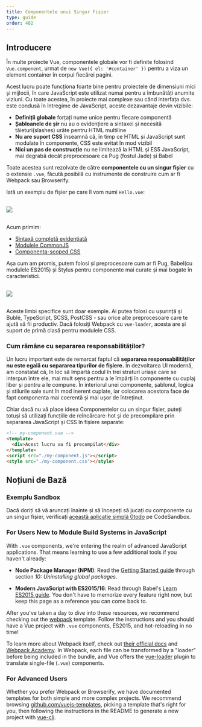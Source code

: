 ```yaml
---
title: Componentele unui Singur Fișier
type: guide
order: 402
---
```


## Introducere

În multe proiecte Vue, componentele globale vor fi definite folosind `Vue.component`, urmat de `new Vue({ el: '#container' })` pentru a viza un element container în corpul fiecărei pagini.

Acest lucru poate funcționa foarte bine pentru proiectele de dimensiuni mici și mijlocii, în care JavaScript este utilizat numai pentru a îmbunătăți anumite viziuni. Cu toate acestea, în proiecte mai complexe sau când interfața dvs. este condusă în întregime de JavaScript, aceste dezavantaje devin vizibile:

- **Definiții globale** forțați nume unice pentru fiecare componentă
- **Șabloanele de șir** nu au o evidențiere a sintaxei și necesită tăieturi(slashes) urâte pentru HTML multiline
- **Nu are suport CSS** înseamnă că, în timp ce HTML și JavaScript sunt modulate în componente, CSS este evitat în mod vizibil
- **Nici un pas de construcție** nu ne limitează la HTML și ES5 JavaScript, mai degrabă decât preprocesoare ca Pug (fostul Jade) și Babel

Toate acestea sunt rezolvate de către **componentele cu un singur fișier** cu o extensie `.vue`, făcută posibilă cu instrumente de construire cum ar fi Webpack sau Browserify.

Iată un exemplu de fișier pe care îl vom numi `Hello.vue`:

<img src="/images/vue-component.png" style="display: block; margin: 30px auto;">

Acum primim:

- [Sintaxă completă evidențiată](https://github.com/vuejs/awesome-vue#source-code-editing)
- [Modulele CommonJS](https://webpack.js.org/concepts/modules/#what-is-a-webpack-module)
- [Componenta-scoped CSS](https://vue-loader.vuejs.org/en/features/scoped-css.html)

Așa cum am promis, putem folosi și preprocesoare cum ar fi Pug, Babel(cu modulele ES2015) și Stylus pentru componente mai curate și mai bogate în caracteristici.

<img src="/images/vue-component-with-preprocessors.png" style="display: block; margin: 30px auto;">

Aceste limbi specifice sunt doar exemple. Ai putea folosi cu ușurință și Bublé, TypeScript, SCSS, PostCSS - sau orice alte preprocesoare care te ajută să fii productiv. Dacă folosiți Webpack cu `vue-loader`, acesta are și suport de primă clasă pentru modulele CSS.

### Cum rămâne cu separarea responsabilităților?

Un lucru important este de remarcat faptul că **separarea responsabilităților nu este egală cu separarea tipurilor de fișiere.** În dezvoltarea UI modernă, am constatat că, în loc să împartă codul în trei straturi uriașe care se interpun între ele, mai mult sens pentru a le împărți în componente cu cuplaj liber și pentru a le compune. În interiorul unei componente, șablonul, logica și stilurile sale sunt în mod inerent cuplate, iar colocarea acestora face de fapt componenta mai coerentă și mai ușor de întreținut.

Chiar dacă nu vă place ideea Componentelor cu un singur fișier, puteți totuși să utilizați funcțiile de reîncărcare-hot și de precompilare prin separarea JavaScript și CSS în fișiere separate:


``` html
<!-- my-component.vue -->
<template>
  <div>Acest lucru va fi precompilat</div>
</template>
<script src="./my-component.js"></script>
<style src="./my-component.css"></style>
```

## Noțiuni de Bază

### Exemplu Sandbox

Dacă doriți să vă aruncați înainte și să începeți să jucați cu componente cu un singur fișier, verificați [această aplicație simplă 0todo](https://codesandbox.io/s/o29j95wx9) pe CodeSandbox.

### For Users New to Module Build Systems in JavaScript

With `.vue` components, we're entering the realm of advanced JavaScript applications. That means learning to use a few additional tools if you haven't already:

- **Node Package Manager (NPM)**: Read the [Getting Started guide](https://docs.npmjs.com/getting-started/what-is-npm) through section _10: Uninstalling global packages_.

- **Modern JavaScript with ES2015/16**: Read through Babel's [Learn ES2015 guide](https://babeljs.io/docs/learn-es2015/). You don't have to memorize every feature right now, but keep this page as a reference you can come back to.

After you've taken a day to dive into these resources, we recommend checking out the [webpack](https://vuejs-templates.github.io/webpack) template. Follow the instructions and you should have a Vue project with `.vue` components, ES2015, and hot-reloading in no time!

To learn more about Webpack itself, check out [their official docs](https://webpack.js.org/configuration/) and [Webpack Academy](https://webpack.academy/p/the-core-concepts). In Webpack, each file can be transformed by a "loader" before being included in the bundle, and Vue offers the [vue-loader](https://vue-loader.vuejs.org) plugin to translate single-file (`.vue`) components.

### For Advanced Users

Whether you prefer Webpack or Browserify, we have documented templates for both simple and more complex projects. We recommend browsing [github.com/vuejs-templates](https://github.com/vuejs-templates), picking a template that's right for you, then following the instructions in the README to generate a new project with [vue-cli](https://github.com/vuejs/vue-cli).
